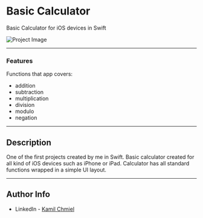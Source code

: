 # Basic Calculator

Basic Calculator for iOS devices in Swift

![Project Image](https://iv.pl/images/18107821466589864459.png)

---

### Features
Functions that app covers:
- addition
- subtraction
- multiplication
- division
- modulo
- negation

---

## Description

One of the first projects created by me in Swift. Basic calculator created for all kind of iOS devices such as iPhone or iPad. Calculator has all standard functions wrapped in a simple UI layout.

---

## Author Info

- LinkedIn - [Kamil Chmiel](https://www.linkedin.com/in/kamil-chmiel-597080156/)
